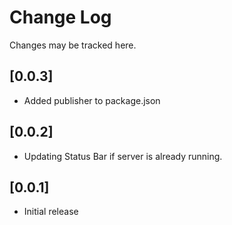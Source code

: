 # Change Log

Changes may be tracked here.

## [0.0.3]

- Added publisher to package.json

## [0.0.2]

- Updating Status Bar if server is already running.

## [0.0.1]

- Initial release